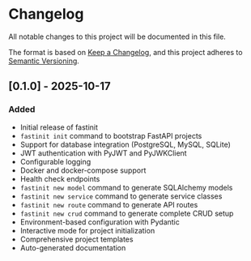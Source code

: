 # Changelog

All notable changes to this project will be documented in this file.

The format is based on [Keep a Changelog](https://keepachangelog.com/en/1.0.0/),
and this project adheres to [Semantic Versioning](https://semver.org/spec/v2.0.0.html).

## [0.1.0] - 2025-10-17

### Added
- Initial release of fastinit
- `fastinit init` command to bootstrap FastAPI projects
- Support for database integration (PostgreSQL, MySQL, SQLite)
- JWT authentication with PyJWT and PyJWKClient
- Configurable logging
- Docker and docker-compose support
- Health check endpoints
- `fastinit new model` command to generate SQLAlchemy models
- `fastinit new service` command to generate service classes
- `fastinit new route` command to generate API routes
- `fastinit new crud` command to generate complete CRUD setup
- Environment-based configuration with Pydantic
- Interactive mode for project initialization
- Comprehensive project templates
- Auto-generated documentation
